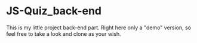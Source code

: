# JS-Quiz_back-end
This is my little project back-end part.
Right here only a "demo" version, so feel free to take a look and clone as your wish.
